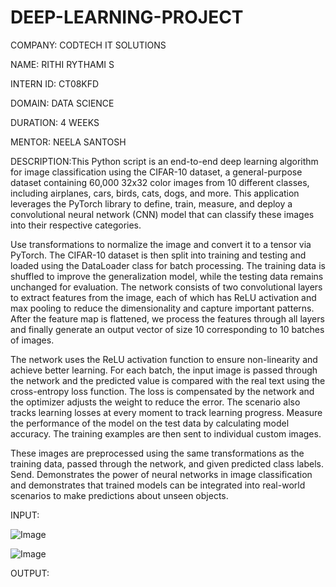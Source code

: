 # DEEP-LEARNING-PROJECT
COMPANY: CODTECH IT SOLUTIONS

NAME: RITHI RYTHAMI S

INTERN ID: CT08KFD

DOMAIN: DATA SCIENCE

DURATION: 4 WEEKS

MENTOR: NEELA SANTOSH

DESCRIPTION:This Python script is an end-to-end deep learning algorithm for image classification using the CIFAR-10 dataset, a general-purpose dataset containing 60,000 32x32 color images from 10 different classes, including airplanes, cars, birds, cats, dogs, and more. This application leverages the PyTorch library to define, train, measure, and deploy a convolutional neural network (CNN) model that can classify these images into their respective categories.


Use transformations to normalize the image and convert it to a tensor via PyTorch. The CIFAR-10 dataset is then split into training and testing and loaded using the DataLoader class for batch processing. The training data is shuffled to improve the generalization model, while the testing data remains unchanged for evaluation. The network consists of two convolutional layers to extract  features from the image, each of which has ReLU activation and max pooling to reduce the dimensionality and capture important patterns. After the feature map is flattened, we process the features through all layers and finally generate an output vector of size 10 corresponding to  10 batches of images. 



The network uses the ReLU activation function to ensure non-linearity and achieve better learning. For each batch, the input image is passed through the network and the predicted value is compared with the real text using the cross-entropy loss function. The loss is compensated by the network and the optimizer adjusts the weight to reduce the error. The scenario also tracks learning losses at every moment to track learning progress. Measure the performance of the model on the test data by calculating model accuracy. The training examples are then sent to individual custom images.


These images are preprocessed using the same transformations as the training data, passed through the network, and given predicted class labels. Send. Demonstrates the power of  neural networks in image classification and demonstrates that trained models can be integrated into real-world scenarios to make predictions about unseen objects.


INPUT:

![Image](https://github.com/user-attachments/assets/19a73837-43ed-4e27-b15a-ddea2aacf8a2)




![Image](https://github.com/user-attachments/assets/ea64d460-7f44-4e42-a7e1-b3e066d3dd0b)


OUTPUT:

